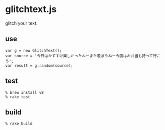 glitchtext.js
=============

glitch your text.


use
---

    var g = new GlitchText();
    var source = '今日はかずすけ楽しかったねーまた遊ぼうねー今度はお弁当も持って行こう';
    var result = g.random(source);

test
----

    % brew install v8
    % rake test


build
-----

    % rake build
